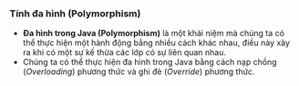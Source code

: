 ### Tính đa hình (Polymorphism)
- **Đa hình trong Java (Polymorphism)** là một khái niệm mà chúng ta có thể thực hiện một hành động bằng nhiều cách khác nhau, điều này xảy ra khi có một sự kế thừa các lớp có sự liên quan nhau.
- Chúng ta có thể thực hiện đa hình trong Java bằng cách nạp chồng (_Overloading_) phương thức và ghi đè (_Override_) phương thức.